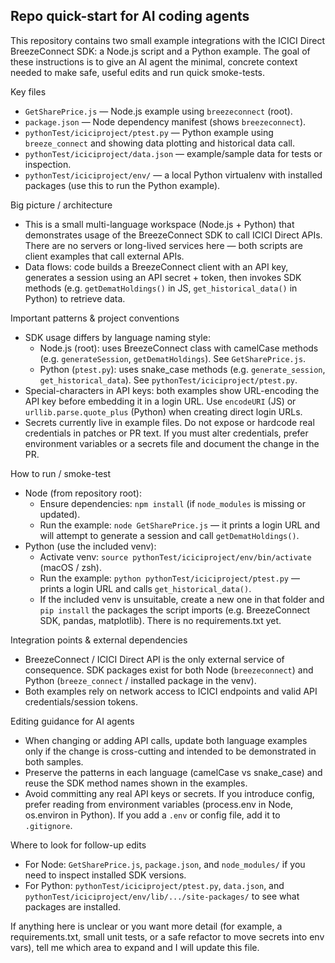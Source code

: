 ## Repo quick-start for AI coding agents

This repository contains two small example integrations with the ICICI Direct BreezeConnect SDK: a Node.js script and a Python example. The goal of these instructions is to give an AI agent the minimal, concrete context needed to make safe, useful edits and run quick smoke-tests.

Key files
- `GetSharePrice.js` — Node.js example using `breezeconnect` (root).
- `package.json` — Node dependency manifest (shows `breezeconnect`).
- `pythonTest/iciciproject/ptest.py` — Python example using `breeze_connect` and showing data plotting and historical data call.
- `pythonTest/iciciproject/data.json` — example/sample data for tests or inspection.
- `pythonTest/iciciproject/env/` — a local Python virtualenv with installed packages (use this to run the Python example).

Big picture / architecture
- This is a small multi-language workspace (Node.js + Python) that demonstrates usage of the BreezeConnect SDK to call ICICI Direct APIs. There are no servers or long-lived services here — both scripts are client examples that call external APIs.
- Data flows: code builds a BreezeConnect client with an API key, generates a session using an API secret + token, then invokes SDK methods (e.g. `getDematHoldings()` in JS, `get_historical_data()` in Python) to retrieve data.

Important patterns & project conventions
- SDK usage differs by language naming style:
  - Node.js (root): uses BreezeConnect class with camelCase methods (e.g. `generateSession`, `getDematHoldings`). See `GetSharePrice.js`.
  - Python (`ptest.py`): uses snake_case methods (e.g. `generate_session`, `get_historical_data`). See `pythonTest/iciciproject/ptest.py`.
- Special-characters in API keys: both examples show URL-encoding the API key before embedding it in a login URL. Use `encodeURI` (JS) or `urllib.parse.quote_plus` (Python) when creating direct login URLs.
- Secrets currently live in example files. Do not expose or hardcode real credentials in patches or PR text. If you must alter credentials, prefer environment variables or a secrets file and document the change in the PR.

How to run / smoke-test
- Node (from repository root):
  - Ensure dependencies: `npm install` (if `node_modules` is missing or updated).
  - Run the example: `node GetSharePrice.js` — it prints a login URL and will attempt to generate a session and call `getDematHoldings()`.
- Python (use the included venv):
  - Activate venv: `source pythonTest/iciciproject/env/bin/activate` (macOS / zsh).
  - Run the example: `python pythonTest/iciciproject/ptest.py` — prints a login URL and calls `get_historical_data()`.
  - If the included venv is unsuitable, create a new one in that folder and `pip install` the packages the script imports (e.g. BreezeConnect SDK, pandas, matplotlib). There is no requirements.txt yet.

Integration points & external dependencies
- BreezeConnect / ICICI Direct API is the only external service of consequence. SDK packages exist for both Node (`breezeconnect`) and Python (`breeze_connect` / installed package in the venv).
- Both examples rely on network access to ICICI endpoints and valid API credentials/session tokens.

Editing guidance for AI agents
- When changing or adding API calls, update both language examples only if the change is cross-cutting and intended to be demonstrated in both samples.
- Preserve the patterns in each language (camelCase vs snake_case) and reuse the SDK method names shown in the examples.
- Avoid committing any real API keys or secrets. If you introduce config, prefer reading from environment variables (process.env in Node, os.environ in Python). If you add a `.env` or config file, add it to `.gitignore`.

Where to look for follow-up edits
- For Node: `GetSharePrice.js`, `package.json`, and `node_modules/` if you need to inspect installed SDK versions.
- For Python: `pythonTest/iciciproject/ptest.py`, `data.json`, and `pythonTest/iciciproject/env/lib/.../site-packages/` to see what packages are installed.

If anything here is unclear or you want more detail (for example, a requirements.txt, small unit tests, or a safe refactor to move secrets into env vars), tell me which area to expand and I will update this file.
